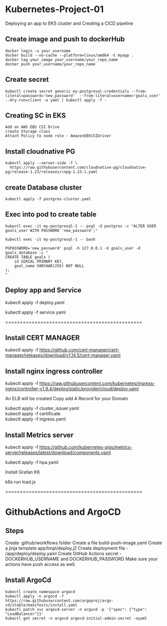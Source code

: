 # Kubernetes-Project-01
Deploying an app to EKS cluster and Creating a CICD pipeline

## Create image and push to dockerHub
` docker login -u your_username `                  
` docker build --no-cache --platform=linux/amd64 -t myapp . `                         
` docker tag your_image your_username/your_repo_name `                                        
` docker push your_username/your_repo_name `

## Create secret 
```
kubectl create secret generic my-postgresql-credentials --from-literal=password='new_password'  --from-literal=username='goals_user'  --dry-run=client -o yaml | kubectl apply -f -
```

## Creating SC in EKS
```
Add on AWS EBS CSI Drive 
create Storage class
Attach Policy to node role - AmazonEBSCSIDriver
```

## Install cloudnative PG
```
kubectl apply --server-side -f \
  https://raw.githubusercontent.com/cloudnative-pg/cloudnative-pg/release-1.23/releases/cnpg-1.23.1.yaml
```
## create Database cluster
`kubectl apply -f postgres-cluster.yaml`


## Exec into pod to create table

```
kubectl exec -it my-postgresql-1 -- psql -U postgres -c "ALTER USER goals_user WITH PASSWORD 'new_password';"

kubectl exec -it my-postgresql-1 -- bash

PGPASSWORD='new_password' psql -h 127.0.0.1 -U goals_user -d goals_database -c "
CREATE TABLE goals (
    id SERIAL PRIMARY KEY,
    goal_name VARCHAR(255) NOT NULL
);
"
```

## Deploy app and Service
kubectl apply -f deploy.yaml

kubectl apply -f service.yaml



===============================================
## Install CERT MANAGER
kubectl apply -f https://github.com/cert-manager/cert-manager/releases/download/v1.14.5/cert-manager.yaml

## Install nginx ingress controller 
kubectl apply -f https://raw.githubusercontent.com/kubernetes/ingress-nginx/controller-v1.9.4/deploy/static/provider/cloud/deploy.yaml

An ELB will be created Copy add A Record for your Domain

kubectl apply -f cluster_issuer.yaml                                                          
kubectl apply -f certificate                                                                  
kubectl apply -f ingress.yaml

## Install Metrics server
kubectl apply -f https://github.com/kubernetes-sigs/metrics-server/releases/latest/download/components.yaml

kubectl apply -f hpa.yaml

Install Grafan K6

k6s run load.js

===============================================

# GithubActions and ArgoCD

## Steps 
Create .github/workflows folder 
Create a file build-push-image.yaml 
Create a jinja template app/tmpl/deploy.j2
Create deployment file - /app/deploy/deploy.yaml
Create GitHub Actions secret - DOCKERHUB_USERNAME and DOCKERHUB_PASSWORD
Make sure your actions have push access as well. 


## Install ArgoCd
```
kubectl create namespace argocd
kubectl apply -n argocd -f https://raw.githubusercontent.com/argoproj/argo-cd/stable/manifests/install.yaml
kubectl patch svc argocd-server -n argocd -p '{"spec": {"type": "LoadBalancer"}}'
kubectl get secret -n argocd argocd-initial-admin-secret -oyaml

```

